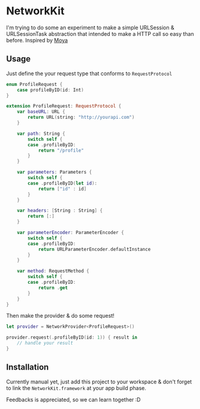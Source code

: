 # NetworkKit

I'm trying to do some an experiment to make a simple URLSession & URLSessionTask abstraction that intended to make a HTTP call so easy than before. Inspired by [Moya](https://github.com/Moya/Moya)

## Usage

Just define the your request type that conforms to `RequestProtocol`

```swift
enum ProfileRequest {
    case profileByID(id: Int)
}

extension ProfileRequest: RequestProtocol {
    var baseURL: URL { 
        return URL(string: "http://yourapi.com")
    }

    var path: String {
        switch self {
        case .profileByID:
            return "/profile"
        }
    }

    var parameters: Parameters { 
        switch self {
        case .profileByID(let id):
            return ["id" : id]
        }
    }

    var headers: [String : String] { 
        return [:]
    }

    var parameterEncoder: ParameterEncoder { 
        switch self {
        case .profileByID:
            return URLParameterEncoder.defaultInstance
        }
    }

    var method: RequestMethod { 
        switch self {
        case .profileByID:
            return .get
        }
    }
}
```

Then make the provider & do some request!

```swift
let provider = NetworkProvider<ProfileRequest>()

provider.request(.profileByID(id: 1)) { result in 
    // handle your result
}
```

## Installation

Currently manual yet, just add this project to your workspace & don't forget to link the `NetworkKit.framework` at your app build phase.

Feedbacks is appreciated, so we can learn together :D
